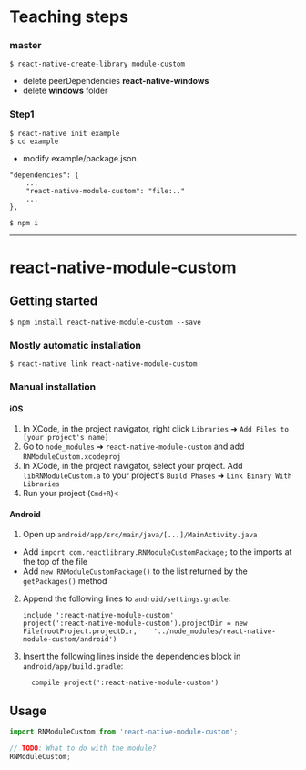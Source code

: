 
# Teaching steps

### master

```
$ react-native-create-library module-custom
```
- delete peerDependencies **react-native-windows**
- delete **windows** folder

### Step1

```
$ react-native init example
$ cd example
```
- modify example/package.json
```
"dependencies": {
    ...
    "react-native-module-custom": "file:.."
    ...
},
````

```
$ npm i
```
------------------------------------------
# react-native-module-custom

## Getting started

`$ npm install react-native-module-custom --save`

### Mostly automatic installation

`$ react-native link react-native-module-custom`

### Manual installation


#### iOS

1. In XCode, in the project navigator, right click `Libraries` ➜ `Add Files to [your project's name]`
2. Go to `node_modules` ➜ `react-native-module-custom` and add `RNModuleCustom.xcodeproj`
3. In XCode, in the project navigator, select your project. Add `libRNModuleCustom.a` to your project's `Build Phases` ➜ `Link Binary With Libraries`
4. Run your project (`Cmd+R`)<

#### Android

1. Open up `android/app/src/main/java/[...]/MainActivity.java`
  - Add `import com.reactlibrary.RNModuleCustomPackage;` to the imports at the top of the file
  - Add `new RNModuleCustomPackage()` to the list returned by the `getPackages()` method
2. Append the following lines to `android/settings.gradle`:
  	```
  	include ':react-native-module-custom'
  	project(':react-native-module-custom').projectDir = new File(rootProject.projectDir, 	'../node_modules/react-native-module-custom/android')
  	```
3. Insert the following lines inside the dependencies block in `android/app/build.gradle`:
  	```
      compile project(':react-native-module-custom')
  	```

## Usage
```javascript
import RNModuleCustom from 'react-native-module-custom';

// TODO: What to do with the module?
RNModuleCustom;
```
